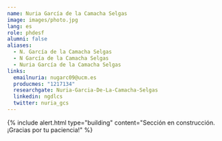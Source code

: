 ```yaml
---
name: Nuria García de la Camacha Selgas
image: images/photo.jpg
lang: es
role: phdesf
alumni: false
aliases:
  - N. García de la Camacha Selgas
  - N García de la Camacha Selgas
  - Nuria García de la Camacha Selgas
links:
  emailnuria: nugarc09@ucm.es
  producmes: "1217134"
  researchgate: Nuria-Garcia-De-La-Camacha-Selgas
  linkedin: ngdlcs
  twitter: nuria_gcs
---
```


{%
  include alert.html
  type="building"
  content="Sección en construcción. ¡Gracias por tu paciencia!"
%}